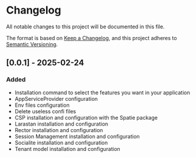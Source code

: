 # Changelog

All notable changes to this project will be documented in this file.

The format is based on [Keep a Changelog](https://keepachangelog.com/en/1.1.0/),
and this project adheres to [Semantic Versioning](https://semver.org/spec/v2.0.0.html).

## [0.0.1] - 2025-02-24

### Added

- Installation command to select the features you want in your application
- AppServiceProvider configuration
- Env files configuration
- Delete useless confi files
- CSP installation and configuration with the Spatie package
- Larastan installation and configuration
- Rector installation and configuration
- Session Management installation and configuration
- Socialite installation and configuration
- Tenant model installation and configuration
